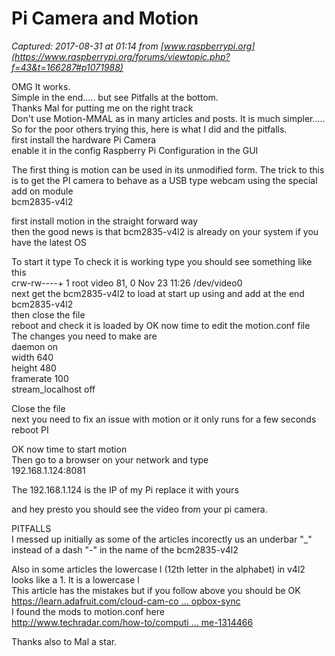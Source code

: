 # Pi Camera and Motion

_Captured: 2017-08-31 at 01:14 from [www.raspberrypi.org](https://www.raspberrypi.org/forums/viewtopic.php?f=43&t=166287#p1071988)_

OMG It works.   
Simple in the end..... but see Pitfalls at the bottom.  
Thanks Mal for putting me on the right track   
Don't use Motion-MMAL as in many articles and posts. It is much simpler.....  
So for the poor others trying this, here is what I did and the pitfalls.  
first install the hardware Pi Camera   
enable it in the config Raspberry Pi Configuration in the GUI

The first thing is motion can be used in its unmodified form. The trick to this is to get the PI camera to behave as a USB type webcam using the special add on module   
bcm2835-v4l2

first install motion in the straight forward way  
then the good news is that bcm2835-v4l2 is already on your system if you have the latest OS

To start it type To check it is working type you should see something like this  
crw-rw----+ 1 root video 81, 0 Nov 23 11:26 /dev/video0  
next get the bcm2835-v4l2 to load at start up using and add at the end   
bcm2835-v4l2  
then close the file  
reboot and check it is loaded by OK now time to edit the motion.conf file The changes you need to make are   
daemon on  
width 640  
height 480  
framerate 100  
stream_localhost off

Close the file  
next you need to fix an issue with motion or it only runs for a few seconds reboot PI

OK now time to start motion  
Then go to a browser on your network and type  
192.168.1.124:8081

The 192.168.1.124 is the IP of my Pi replace it with yours

and hey presto you should see the video from your pi camera.

PITFALLS  
I messed up initially as some of the articles incorectly us an underbar "_" instead of a dash "-" in the name of the bcm2835-v4l2

Also in some articles the lowercase l (12th letter in the alphabet) in v4l2 looks like a 1. It is a lowercase l  
This article has the mistakes but if you follow above you should be OK  
[https://learn.adafruit.com/cloud-cam-co ... opbox-sync](https://learn.adafruit.com/cloud-cam-connected-raspberry-pi-security-camera/dropbox-sync)  
I found the mods to motion.conf here  
[http://www.techradar.com/how-to/computi ... me-1314466](http://www.techradar.com/how-to/computing/use-a-raspberry-pi-to-remotely-watch-your-home-1314466)

Thanks also to Mal a star.

